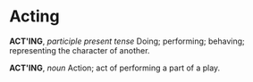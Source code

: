 # Acting

**ACT'ING**, _participle present tense_ Doing; performing; behaving; representing the character of another.

**ACT'ING**, _noun_ Action; act of performing a part of a play.